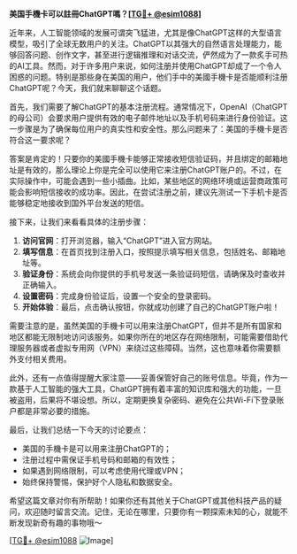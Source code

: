 **美国手機卡可以註冊ChatGPT嗎？[[TG💪+ @esim1088](https://t.me/s/esim1088)]**

近年来，人工智能领域的发展可谓突飞猛进，尤其是像ChatGPT这样的大型语言模型，吸引了全球无数用户的关注。ChatGPT以其强大的自然语言处理能力，能够回答问题、创作文字，甚至进行逻辑推理和对话交流，俨然成为了一款炙手可热的AI工具。然而，对于许多用户来说，如何注册并使用ChatGPT却成了一个令人困惑的问题。特别是那些身在美国的用户，他们手中的美國手機卡是否能顺利注册ChatGPT呢？今天，我们就来聊聊这个话题。

首先，我们需要了解ChatGPT的基本注册流程。通常情况下，OpenAI（ChatGPT的母公司）会要求用户提供有效的电子邮件地址以及手机号码来进行身份验证。这一步骤是为了确保每位用户的真实性和安全性。那么问题来了：美国的手機卡是否符合这一要求呢？

答案是肯定的！只要你的美國手機卡能够正常接收短信验证码，并且绑定的邮箱地址是有效的，那么理论上你是完全可以使用它来注册ChatGPT账户的。不过，在实际操作中，可能会遇到一些小插曲。比如，某些地区的网络环境或运营商政策可能会影响短信接收的成功率。因此，在尝试注册之前，建议先测试一下手机卡是否能够稳定地接收到国外平台发送的短信。

接下来，让我们来看看具体的注册步骤：

1. **访问官网**：打开浏览器，输入“ChatGPT”进入官方网站。
2. **填写信息**：在首页找到注册入口，按照提示填写相关信息，包括姓名、邮箱地址等。
3. **验证身份**：系统会向你提供的手机号发送一条验证码短信，请确保及时查收并正确输入。
4. **设置密码**：完成身份验证后，设置一个安全的登录密码。
5. **开始体验**：最后，点击确认按钮，你就成功创建了自己的ChatGPT账户啦！

需要注意的是，虽然美国的手機卡可以用来注册ChatGPT，但并不是所有国家和地区都能无限制地访问该服务。如果你所在的地区存在网络限制，可能需要借助代理服务器或者虚拟专用网（VPN）来绕过这些障碍。当然，这也意味着你需要额外支付相关费用。

此外，还有一点值得提醒大家注意——妥善保管好自己的账号信息。毕竟，作为一款基于人工智能的强大工具，ChatGPT拥有着丰富的知识库和强大的功能，一旦被盗用，后果将不堪设想。所以，定期更换复杂密码、避免在公共Wi-Fi下登录账户都是非常必要的措施。

最后，让我们总结一下今天的讨论要点：
- 美国的手機卡是可以用来注册ChatGPT的；
- 注册过程中需保证手机号码和邮箱的有效性；
- 如果遇到网络限制，可以考虑使用代理或VPN；
- 始终保持警惕，保护好个人隐私和数据安全。

希望这篇文章对你有所帮助！如果你还有其他关于ChatGPT或其他科技产品的疑问，欢迎随时留言交流。记住，无论在哪里，只要你有一颗探索未知的心，就能不断发现新奇有趣的事物哦～ 

[[TG💪+ @esim1088](https://t.me/s/esim1088) ![Image](https://i.postimg.cc/4NQfJmqS/Snipaste-2025-05-13-00-14-12.png)]